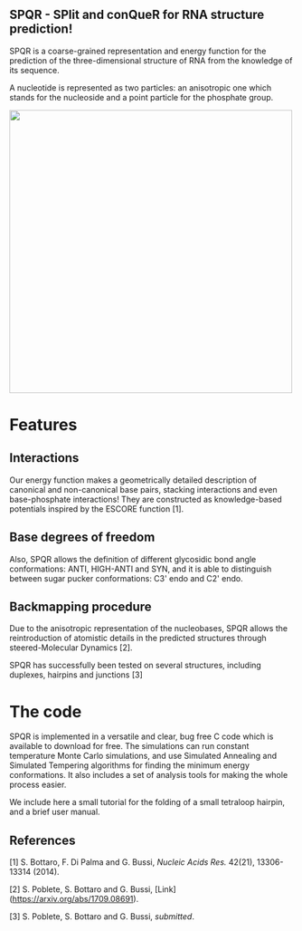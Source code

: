 ## SPQR - SPlit and conQueR for RNA structure prediction!

SPQR is a coarse-grained representation and energy function for the prediction of the three-dimensional structure of RNA from the knowledge of its sequence.

A nucleotide is represented as two particles: an anisotropic one which stands for the nucleoside and a point particle for the phosphate group.

<img src="http://people.sissa.it/~spoblete/webpage/multiscale.png" width="500">

# Features

## Interactions
Our energy function makes a geometrically detailed description of canonical and non-canonical base pairs, stacking interactions and even base-phosphate interactions! They are constructed as knowledge-based potentials inspired by the ESCORE function [1].

## Base degrees of freedom
Also, SPQR allows the definition of different glycosidic bond angle conformations: ANTI, HIGH-ANTI and SYN, and it is able to distinguish between sugar pucker conformations: C3' endo and C2' endo.

## Backmapping procedure
Due to the anisotropic representation of the nucleobases, SPQR allows the reintroduction of atomistic details in the predicted structures through steered-Molecular Dynamics [2].

SPQR has successfully been tested on several structures, including duplexes, hairpins and junctions [3]

# The code
SPQR is implemented in a versatile and clear, bug free C code which is available to download for free. The simulations can run constant temperature Monte Carlo simulations, and use Simulated Annealing and Simulated Tempering algorithms for finding the minimum energy conformations. It also includes a set of analysis tools for making the whole process easier.

We include here a small tutorial for the folding of a small tetraloop hairpin, and a brief user manual.






## References
[1] S. Bottaro, F. Di Palma and G. Bussi, _Nucleic Acids Res._ 42(21), 13306-13314 (2014).

[2] S. Poblete, S. Bottaro and G. Bussi, [Link] (https://arxiv.org/abs/1709.08691).

[3] S. Poblete, S. Bottaro and G. Bussi, _submitted_.
